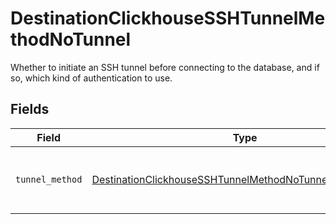 # DestinationClickhouseSSHTunnelMethodNoTunnel

Whether to initiate an SSH tunnel before connecting to the database, and if so, which kind of authentication to use.


## Fields

| Field                                                                                                                                       | Type                                                                                                                                        | Required                                                                                                                                    | Description                                                                                                                                 |
| ------------------------------------------------------------------------------------------------------------------------------------------- | ------------------------------------------------------------------------------------------------------------------------------------------- | ------------------------------------------------------------------------------------------------------------------------------------------- | ------------------------------------------------------------------------------------------------------------------------------------------- |
| `tunnel_method`                                                                                                                             | [DestinationClickhouseSSHTunnelMethodNoTunnelTunnelMethod](../../models/shared/destinationclickhousesshtunnelmethodnotunneltunnelmethod.md) | :heavy_check_mark:                                                                                                                          | No ssh tunnel needed to connect to database                                                                                                 |